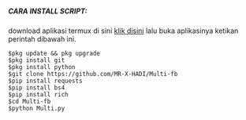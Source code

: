 <h5 align="left">CARA INSTALL SCRIPT:</h5>

download aplikasi termux di sini <a href="https://f-droid.org/repo/com.termux_118.apk">klik disini</a> lalu buka aplikasinya ketikan perintah dibawah ini.


    $pkg update && pkg upgrade
    $pkg install git
    $pkg install python
    $git clone https://github.com/MR-X-HADI/Multi-fb
    $pip install requests
    $pip install bs4
    $pip install rich
    $cd Multi-fb
    $python Multi.py
